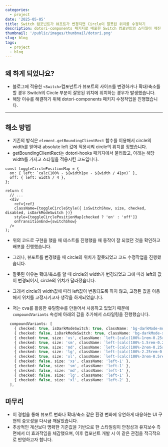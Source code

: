 ```yaml
---
categories:
  - project
date: '2025-05-05'
title: Switch 컴포넌트가 뷰포트가 변경되면 Circle이 잘못된 위치를 수정하기
description: dotori-components 패키지로 배포한 Switch 컴포넌트의 스타일이 깨진 이슈가 있어서 수정했습니다.
thumbnail: '/public/images/thumbnail/dotori.png'
slug: blog
tags:
  - project
  - blog
---
```


## 왜 하게 되었나요?

- 블로그에 적용한 `<Switch>`컴포넌트가 뷰포트의 사이즈를 변경하거나 확대/축소를 할 경우 Switch의 Circle 부분이 잘못된 위치에 위치하는 경우가 발생했습니다.
- 해당 이슈를 해결하기 위해 dotori-components 패키지 수정작업을 진행했습니다.

---

## 해소 방법

- 기존의 방식은 `element.getBoundingClientRect` 함수를 이용해서 circle의 width를 얻어내 absolute left 값에 적용시켜 circle의 위치를 정했습니다.
- getBoundingClientRect는 dotori-hooks 패키지에서 불러왔고, 아래는 해당 width를 가지고 스타일을 적용시킨 코드입니다.

```tsx
const toggleCirclePositionMap = {
  on: { left: `calc(100% - ${width}px - ${width / 4}px)` },
  off: { left: width / 4 },
};

return (
  // ...
  <div
    ref={ref}
    className={toggleCircleStyle({ isSwitchShow, size, checked, disabled, isDarkModeSwitch })}
    style={toggleCirclePositionMap[checked ? 'on' : 'off']}
    onTransitionEnd={switchShow}
  />
);
```

- 위의 코드로 구현을 했을 때 테스트를 진행했을 때 동작이 잘 되었던 것을 확인하고 배포를 진행했습니다.
- 그러나, 뷰포트를 변경했을 때 circle의 위치가 잘못되었고 코드 수정작업을 진행했습니다.
- 잘못된 이유는 확대/축소를 할 때 circle의 width가 변경되었고 그에 따라 left의 값이 변경되어서, circle의 위치가 달라졌습니다.
- 그래서 circle의 width값에 따라 left값이 변동되도록 하지 않고, 고정된 값을 이용해서 위치를 고정시키고자 생각을 하게되었습니다.

- 저는 cva를 활용한 유틸함수를 만들어서 사용하고 있었기 때문에 `compoundVariants` 속성에 아래의 값을 추가해서 스타일링을 진행했습니다.

```ts
  compoundVariants: [
    { checked: true, isDarkModeSwitch: true, className: 'bg-darkMode-moon' },
    { checked: false, isDarkModeSwitch: true, className: 'bg-darkMode-sun' },
    { checked: true, size: 'xs', className: `left-[calc(100%-1rem-0.25rem)]` },
    { checked: true, size: 'sm', className: `left-[calc(100%-1.5rem-0.25rem)]` },
    { checked: true, size: 'md', className: `left-[calc(100%-2rem-0.25rem)]` },
    { checked: true, size: 'lg', className: `left-[calc(100%-2.25rem-0.25rem)]` },
    { checked: true, size: 'xl', className: `left-[calc(100%-3rem-0.5rem)]` },
    { checked: false, size: 'xs', className: 'left-1' },
    { checked: false, size: 'sm', className: 'left-1' },
    { checked: false, size: 'md', className: 'left-1' },
    { checked: false, size: 'lg', className: 'left-1' },
    { checked: false, size: 'xl', className: 'left-2' },
  ],
```

## 마무리

- 이 경험을 통해 뷰포트 변화나 확대/축소 같은 환경 변화에 유연하게 대응하는 UI 구현의 중요성을 다시금 깨달았습니다.
- 추상적인 계산보다 명확한 기준값을 기반으로 한 스타일링이 안정성과 유지보수 측면에서 더 효과적임을 체감했으며, 이후 컴포넌트 개발 시 이 같은 관점을 적극적으로 반영하고자 합니다.

<br/>
